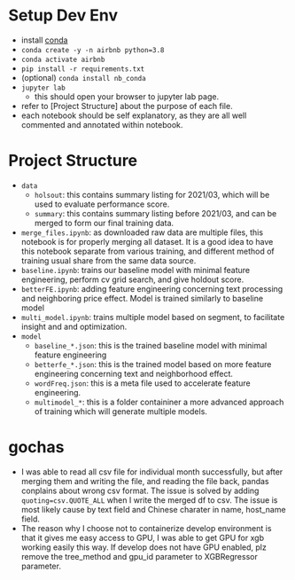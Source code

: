 # Setup Dev Env
* install [conda](https://docs.conda.io/projects/conda/en/latest/user-guide/install/macos.html)
* `conda create -y -n airbnb python=3.8`
* `conda activate airbnb`
* `pip install -r requirements.txt`
* (optional) `conda install nb_conda`
* `jupyter lab`
    * this should open your browser to jupyter lab page.
* refer to [Project Structure] about the purpose of each file.
* each notebook should be self explanatory, as they are all well commented and annotated within notebook.

# Project Structure
* `data`
    * `holsout`: this contains summary listing for 2021/03, which will be used to evaluate performance score.
    * `summary`: this contains summary listing before 2021/03, and can be merged to form our final training data.
* `merge_files.ipynb`: as downloaded raw data are multiple files, this notebook is for properly merging all dataset. It is a good idea to have this notebook separate from various training, and different method of training usual share from the same data source.
* `baseline.ipynb`: trains our baseline model with minimal feature engineering, perform cv grid search, and give holdout score.
* `betterFE.ipynb`: adding feature engineering concerning text processing and neighboring price effect. Model is trained similarly to baseline model
* `multi_model.ipynb`: trains multiple model based on segment, to facilitate insight and and optimization.
* `model`
    * `baseline_*.json`: this is the trained baseline model with minimal feature engineering
    * `betterfe_*.json`: this is the trained model based on more feature engineering concerning text and neighborhood effect.
    * `wordFreq.json`: this is a meta file used to accelerate feature engineering.
    * `multimodel_*`: this is a folder containiner a more advanced approach of training which will generate multiple models.

# gochas
* I was able to read all csv file for individual month successfully, but after merging them and writing the file, and reading the file back, pandas conplains about wrong csv format. The issue is solved by adding `quoting=csv.QUOTE_ALL` when I write the merged df to csv. The issue is most likely cause by text field and Chinese charater in name, host_name field.
* The reason why I choose not to containerize develop environment is that it gives me easy access to GPU, I was able to get GPU for xgb working easily this way. If develop does not have GPU enabled, plz remove the tree_method and gpu_id parameter to XGBRegressor parameter.
